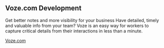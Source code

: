 ## Voze.com Development

Get better notes and more visibility for your business
Have detailed, timely and valuable info from your team? Voze is an easy way for workers to capture critical details from their interactions in less than a minute.

[Voze.com](https://www.voze.com)
